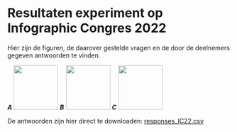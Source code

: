 # Resultaten experiment op Infographic Congres 2022
Hier zijn de figuren, de daarover gestelde vragen en de door de deelnemers gegeven antwoorden te vinden.

***A***
[<img src="https://user-images.githubusercontent.com/5397189/188465226-19790d95-39a0-4e1c-8f59-f413c62dce34.png" width="100"/>](https://github.com/pbl-nl/visualisation-experiment-ic22/blob/main/images/A.png)
***B***
[<img src="https://user-images.githubusercontent.com/5397189/188465280-47a72f03-8500-4b2c-a55a-726c00f6e3dc.png" width="100"/>](https://github.com/pbl-nl/visualisation-experiment-ic22/blob/main/images/B.png)
***C***
[<img src="https://user-images.githubusercontent.com/5397189/188465320-ca0b03eb-f8d1-417d-b108-594b7db27f4b.png" width="100"/>](https://github.com/pbl-nl/visualisation-experiment-ic22/blob/main/images/C.png)

De antwoorden zijn hier direct te downloaden: [responses_IC22.csv](https://downgit.github.io/#/home?url=https://github.com/pbl-nl/visualisation-experiment-ic22/blob/main/results/responses_IC22.csv)
